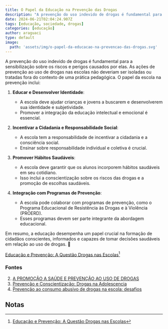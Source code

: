 ```yaml
---
title: O Papel da Educação na Prevenção das Drogas
description: "A prevenção do uso indevido de drogas é fundamental para a sensibilização sobre os riscos e perigos causados por elas."
date: 2024-06-21T02:04:24.907Z
tags: [educação, sociedade, drogas]
categories: [educação]
author: araguaci
type: default
image:
  path: 'assets/img/o-papel-da-educacao-na-prevencao-das-drogas.svg'
---
```


A prevenção do uso indevido de drogas é fundamental para a sensibilização sobre os riscos e perigos causados por elas. As ações de prevenção ao uso de drogas nas escolas não deveriam ser isoladas ou tratadas fora do contexto de uma prática pedagógica. O papel da escola na prevenção inclui:

1. **Educar e Desenvolver Identidade**:
   - A escola deve ajudar crianças e jovens a buscarem e desenvolverem sua identidade e subjetividade.
   - Promover a integração da educação intelectual e emocional é essencial.

2. **Incentivar a Cidadania e Responsabilidade Social**:
   - A escola tem a responsabilidade de incentivar a cidadania e a consciência social.
   - Ensinar sobre responsabilidade individual e coletiva é crucial.

3. **Promover Hábitos Saudáveis**:
   - A escola deve garantir que os alunos incorporem hábitos saudáveis em seu cotidiano.
   - Isso inclui a conscientização sobre os riscos das drogas e a promoção de escolhas saudáveis.

4. **Integração com Programas de Prevenção**:
   - A escola pode colaborar com programas de prevenção, como o Programa Educacional de Resistência às Drogas e à Violência (PROERD).
   - Esses programas devem ser parte integrante da abordagem educacional.

Em resumo, a educação desempenha um papel crucial na formação de cidadãos conscientes, informados e capazes de tomar decisões saudáveis em relação ao uso de drogas. 🌟

[Educação e Prevenção: A Questão Drogas nas Escolas](https://meuartigo.brasilescola.uol.com.br/educacao/educacao-prevencao-questao-drogas-nas-escolas.htm)[^1]

### Fontes

2. [A PROMOÇÃO A SAÚDE E PREVENÇÃO AO USO DE DROGAS](https://bing.com/search?q=papel+da+educa%c3%a7%c3%a3o+na+preven%c3%a7%c3%a3o+do+uso+de+drogas)
3. [Prevenção e Conscientização: Drogas na Adolescencia](https://clinicasvillela.com.br/drogas-na-adolescencia/)
4. [Prevenção ao consumo abusivo de drogas na escola: desafios](https://www.scielo.br/j/ep/a/wjPTbvr3DKY9FCpLZPCdt8M/)

## Notas

[^1]: [Educação e Prevenção: A Questão Drogas nas Escolas](https://meuartigo.brasilescola.uol.com.br/educacao/educacao-prevencao-questao-drogas-nas-escolas.htm)
